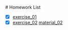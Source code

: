 # Homework List
- [x] [exercise_01](https://github.com/spaceandnight/compuational_physics_N2015301020065/blob/master/first.md)
- [x] [exercise_02](https://github.com/spaceandnight/compuational_physics_N2015301020065/blob/master/myname.md) [material_02](https://github.com/spaceandnight/compuational_physics_N2015301020065/blob/master/myname.py)
